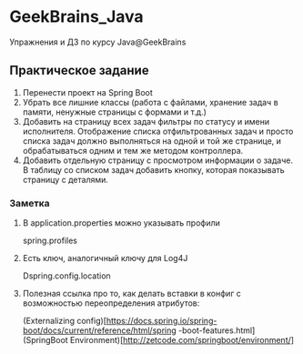 # GeekBrains_Java

Упражнения и ДЗ по курсу Java@GeekBrains

## Практическое задание

1. Перенести проект на Spring Boot
2. Убрать все лишние классы (работа с файлами, хранение задач в памяти, ненужные страницы с формами 
и т.д.)
3. Добавить на страницу всех задач фильтры по статусу и имени исполнителя. Отображение списка
отфильтрованных задач и просто списка задач должно выполняться на одной и той же странице, и
обрабатываться одним и тем же методом контроллера.
4. Добавить отдельную страницу с просмотром информации о задаче. В таблицу со списком задач добавить
кнопку, которая показывать страницу с деталями.

### Заметка

1. В application.properties можно указывать профили
    
    spring.profiles

2. Есть ключ, аналогичный ключу для Log4J
    
    Dspring.config.location
    
3. Полезная ссылка про то, как делать вставки в конфиг с возможностью переопределения атрибутов:

    (Externalizing config)[https://docs.spring.io/spring-boot/docs/current/reference/html/spring
    -boot-features.html]
    (SpringBoot Environment)[http://zetcode.com/springboot/environment/]